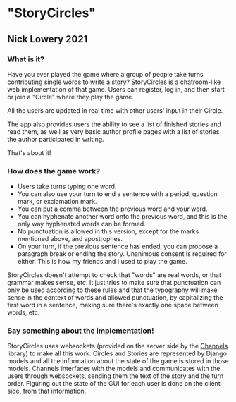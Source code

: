 "StoryCircles"
=========
Nick Lowery 2021
---------------

### What is it?

Have you ever played the game where a group of people take turns contributing 
single words to write a story? StoryCircles is a chatroom-like web 
implementation of that game. Users can register, log in, and then start or join 
a "Circle" where they play the game. 

All the users are updated in real time with other users' input in their Circle.

The app also provides users the ability to see a list of finished stories and 
read them, as well as very basic author profile pages with a list of stories the 
author participated in writing. 

That's about it!

### How does the game work?

- Users take turns typing one word. 
- You can also use your turn to end a sentence with a period, question mark, or 
    exclamation mark.
- You can put a comma between the previous word and your word.
- You can hyphenate another word onto the previous word, and this is the only 
    way hyphenated words can be formed.
- No punctuation is allowed in this version, except for the marks mentioned 
  above, and apostrophes.
- On your turn, if the previous sentence has ended, you can propose a paragraph 
    break or ending the story. Unanimous consent is required for either. This is 
    how my friends and I used to play the game.

StoryCircles doesn't attempt to check that "words" are real words, or that 
grammar makes sense, etc. It just tries to make sure that punctuation can only 
be used according to these rules and that the typography will make sense in the 
context of words and allowed punctuation, by capitalizing the first word in a 
sentence, making sure there's exactly one space between words, etc.

### Say something about the implementation!

StoryCircles uses websockets (provided on the server side by the 
[Channels](https://github.com/django/channels/) library) to make all this work. 
Circles and Stories are represented by Django models and all the information 
about the state of the game is stored in those models. Channels interfaces with 
the models and communicates with the users through websockets, sending them the 
text of the story and the turn order. Figuring out the state of the GUI for each 
user is done on the client side, from that information.


